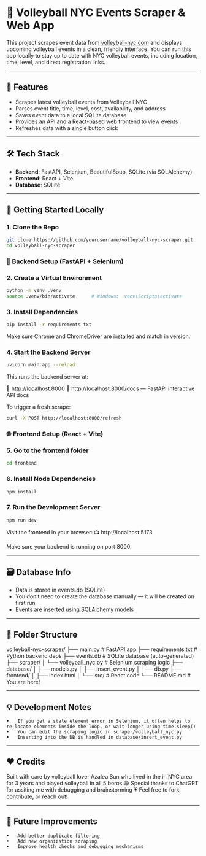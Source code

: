# 🏐 Volleyball NYC Events Scraper & Web App

This project scrapes event data from [volleyball-nyc.com](https://www.volleyball-nyc.com/events) and displays upcoming volleyball events in a clean, friendly interface. You can run this app locally to stay up to date with NYC volleyball events, including location, time, level, and direct registration links.

---

## 🧠 Features

- Scrapes latest volleyball events from Volleyball NYC
- Parses event title, time, level, cost, availability, and address
- Saves event data to a local SQLite database
- Provides an API and a React-based web frontend to view events
- Refreshes data with a single button click

---

## 🛠 Tech Stack

- **Backend**: FastAPI, Selenium, BeautifulSoup, SQLite (via SQLAlchemy)
- **Frontend**: React + Vite
- **Database**: SQLite

---

## 🚀 Getting Started Locally

### 1. Clone the Repo

```bash
git clone https://github.com/yourusername/volleyball-nyc-scraper.git
cd volleyball-nyc-scraper
```

### 🐍 Backend Setup (FastAPI + Selenium)
### 2. Create a Virtual Environment

```bash
python -m venv .venv
source .venv/bin/activate      # Windows: .venv\Scripts\activate
```

### 3. Install Dependencies

```bash
pip install -r requirements.txt
```
Make sure Chrome and ChromeDriver are installed and match in version.

### 4. Start the Backend Server

```bash
uvicorn main:app --reload
```
This runs the backend server at:

📍 http://localhost:8000
📮 http://localhost:8000/docs — FastAPI interactive API docs

To trigger a fresh scrape:
```bash
curl -X POST http://localhost:8000/refresh
```

### 🌐 Frontend Setup (React + Vite)
### 5. Go to the frontend folder

```bash
cd frontend
```

### 6. Install Node Dependencies

```bash
npm install
```

### 7. Run the Development Server
```bash
npm run dev
```
Visit the frontend in your browser:
📺 http://localhost:5173

Make sure your backend is running on port 8000.

---

## 🗃️ Database Info
- Data is stored in events.db (SQLite)
- You don’t need to create the database manually — it will be created on first run
- Events are inserted using SQLAlchemy models

---

## 📁 Folder Structure
volleyball-nyc-scraper/
├── main.py                  # FastAPI app
├── requirements.txt         # Python backend deps
├── events.db                # SQLite database (auto-generated)
├── scraper/
│   └── volleyball_nyc.py    # Selenium scraping logic
├── database/
│   ├── models.py
│   ├── insert_event.py
│   └── db.py
├── frontend/
│   ├── index.html
│   └── src/                 # React code
└── README.md                # You are here!

---

## 💡 Development Notes
	•	If you get a stale element error in Selenium, it often helps to re-locate elements inside the loop, or wait longer using time.sleep()
	•	You can edit the scraping logic in scraper/volleyball_nyc.py
	•	Inserting into the DB is handled in database/insert_event.py

---

## ❤️ Credits
Built with care by volleyball lover Azalea Sun who lived in the in NYC area for 3 years and played volleyball in all 5 boros 😁
Special thanks to ChatGPT for assiting me with debugging and brainstorming 💗
Feel free to fork, contribute, or reach out!

---

## 🧪 Future Improvements
	•	Add better duplicate filtering
	•	Add new organization scraping
	•	Improve health checks and debugging mechanisms